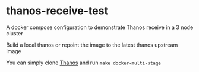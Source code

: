 # thanos-receive-test

A docker compose configuration to demonstrate Thanos receive in a 3 node cluster

Build a local thanos or repoint the image to the latest thanos upstream image

You can simply clone [Thanos](https://github.com/thanos-io/thanos) and run ```make docker-multi-stage```

